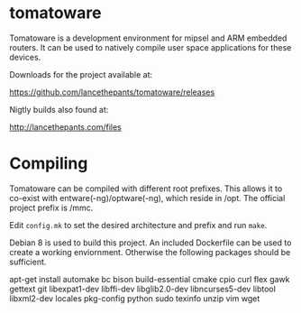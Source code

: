 tomatoware
==========

Tomatoware is a development environment for mipsel and ARM embedded routers. It can be used to natively compile user space applications for these devices.

Downloads for the project available at:

https://github.com/lancethepants/tomatoware/releases

Nigtly builds also found at:

http://lancethepants.com/files

Compiling
==========

Tomatoware can be compiled with different root prefixes. This allows it to co-exist with entware(-ng)/optware(-ng), which reside in /opt. The official project prefix is /mmc.

Edit `config.mk` to set the desired architecture and prefix and run `make`.

Debian 8 is used to build this project. An included Dockerfile can be used to create a working enviornment. Otherwise the following packages should be sufficient.

apt-get install automake bc bison build-essential cmake cpio curl flex gawk gettext git libexpat1-dev libffi-dev libglib2.0-dev libncurses5-dev libtool libxml2-dev locales pkg-config python sudo texinfo unzip vim wget
